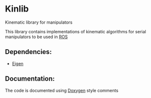 # Kinlib
Kinematic library for manipulators

This library contains implementations of kinematic algorithms for serial manipulators to be used in [ROS](https://www.ros.org/)

## Dependencies:
* [Eigen](http://eigen.tuxfamily.org)

## Documentation:
The code is documented using [Doxygen](www.doxygen.org) style comments
